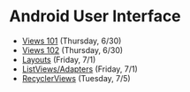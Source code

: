 # Android User Interface

- [Views 101](https://github.com/ga-adi-nyc/Course-Materials/tree/master/lessons/android-fundamentals/views-101-lesson) (Thursday, 6/30)
- [Views 102](https://github.com/ga-adi-nyc/Course-Materials/tree/master/lessons/android-fundamentals/views-102-lesson) (Thursday, 6/30)
- [Layouts](https://github.com/ga-adi-nyc/Course-Materials/tree/master/lessons/android-fundamentals/layouts-lesson) (Friday, 7/1)
- [ListViews/Adapters](https://github.com/ga-adi-nyc/Course-Materials/tree/master/lessons/android-fundamentals/listviews-listadapters-lesson) (Friday, 7/1)
- [RecyclerViews](https://github.com/ga-adi-nyc/Course-Materials/tree/master/lessons/android-fundamentals/recyclerview-lesson) (Tuesday, 7/5)
